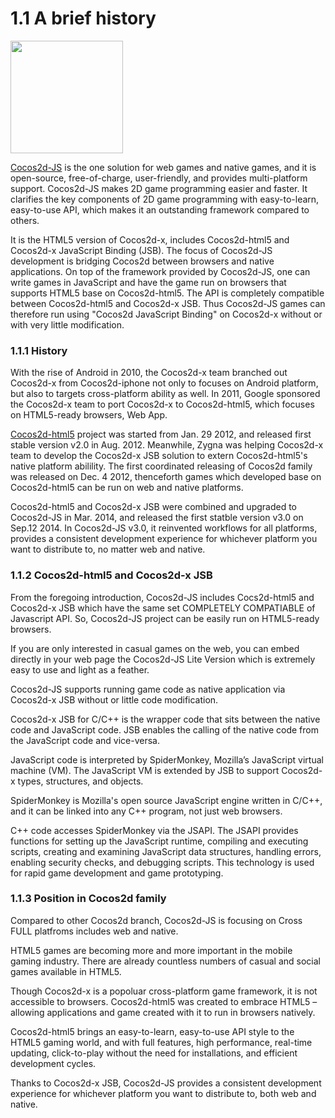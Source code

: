 # 1.1 A brief history

<img src="http://www.cocos2d-x.org/attachments/download/1508" height=180> 

[Cocos2d-JS](https://github.com/cocos2d/cocos2d-js) is the one solution for web games and native games, and it is open-source, free-of-charge, user-friendly, and provides multi-platform support. Cocos2d-JS makes 2D game programming easier and faster. It clarifies the key components of 2D game programming with  easy-to-learn, easy-to-use API, which makes it an outstanding framework compared to others.

It is the HTML5 version of Cocos2d-x, includes Cocos2d-html5 and Cocos2d-x JavaScript Binding (JSB). The focus of Cocos2d-JS development is bridging Cocos2d between browsers and native applications. On top of the framework provided by Cocos2d-JS, one can write games in JavaScript and have the game run on browsers that supports HTML5 base on Cocos2d-html5. The API is completely compatible between Cocos2d-html5 and Cocos2d-x JSB. Thus Cocos2d-JS games can therefore run using "Cocos2d JavaScript Binding" on Cocos2d-x without or with very little modification.
     
### 1.1.1 History

With the rise of Android in 2010, the Cocos2d-x team branched out Cocos2d-x from Cocos2d-iphone not only to focuses on Android platform, but also to targets cross-platform ability as well. In 2011, Google sponsored the Cocos2d-x team to port Cocos2d-x to Cocos2d-html5, which focuses on HTML5-ready browsers, Web App. 

[Cocos2d-html5](https://github.com/cocos2d/cocos2d-html5) project was started from Jan. 29 2012, and released first stable version v2.0 in Aug. 2012. Meanwhile, Zygna was helping Cocos2d-x team to develop the Cocos2d-x JSB solution to extern Cocos2d-html5's native platform abilility. The first coordinated releasing of Cocos2d family was released on Dec. 4 2012, thenceforth games which developed base on Cocos2d-html5 can be run on web and native platforms. 

Cocos2d-html5 and Cocos2d-x JSB were combined and upgraded to Cocos2d-JS in Mar. 2014, and released the first statble version v3.0 on Sep.12 2014. In Cocos2d-JS v3.0, it reinvented workflows for all platforms, provides a consistent development experience for whichever platform you want to distribute to, no matter web and native.

### 1.1.2 Cocos2d-html5 and Cocos2d-x JSB

From the foregoing introduction, Cocos2d-JS includes Cocs2d-html5 and Cocos2d-x JSB which have the same set COMPLETELY COMPATIABLE of Javascript API. So, Cocos2d-JS project can be easily run on HTML5-ready browsers.

If you are only interested in casual games on the web, you can embed directly in your web page the Cocos2d-JS Lite Version which is extremely easy to use and light as a feather.

Cocos2d-JS supports running game code as native application via Cocos2d-x JSB without or little code modification.

Cocos2d-x JSB for C/C++ is the wrapper code that sits between the native code and JavaScript code. JSB enables the calling of the native code from the JavaScript code and vice-versa.

JavaScript code is interpreted by SpiderMonkey, Mozilla’s JavaScript virtual machine (VM). The JavaScript VM is extended by JSB to support Cocos2d-x types, structures, and objects.
SpiderMonkey is Mozilla's open source JavaScript engine written in C/C++, and it can be linked into any C++ program, not just web browsers.
C++ code accesses SpiderMonkey via the JSAPI. The JSAPI provides functions for setting up the JavaScript runtime, compiling and executing scripts, creating and examining JavaScript data structures, handling errors, enabling security checks, and debugging scripts. This technology is used for rapid game development and game prototyping.

### 1.1.3 Position in Cocos2d family

Compared to other Cocos2d branch, Cocos2d-JS is focusing on Cross FULL platfroms includes web and native.

HTML5 games are becoming more and more important in the mobile gaming industry. There are already countless numbers of casual and social games available in HTML5. 

Though Cocos2d-x is a popoluar cross-platform game framework, it is not accessible to browsers. Cocos2d-html5 was created to embrace HTML5 – allowing applications and game created with it to run in browsers natively. 

Cocos2d-html5 brings an easy-to-learn, easy-to-use API style to the HTML5 gaming world, and with full features, high performance, real-time updating, click-to-play without the need for installations, and efficient development cycles.

Thanks to Cocos2d-x JSB, Cocos2d-JS provides a consistent development experience for whichever platform you want to distribute to, both web and native.

 						
